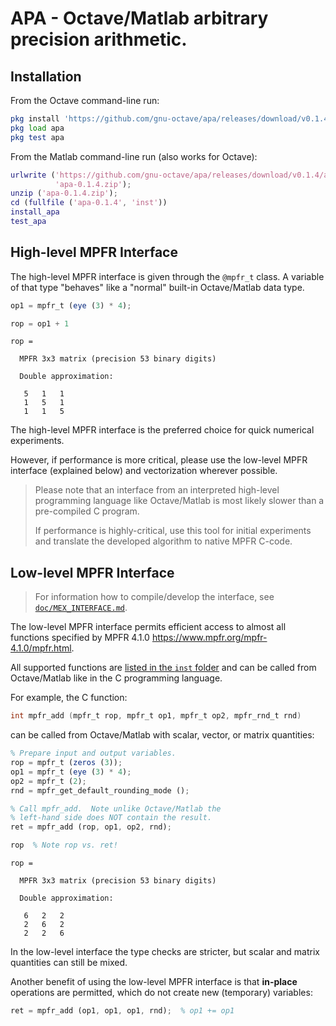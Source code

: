 # APA - Octave/Matlab arbitrary precision arithmetic.

## Installation

From the Octave command-line run:

```octave
pkg install 'https://github.com/gnu-octave/apa/releases/download/v0.1.4/apa-0.1.4.zip'
pkg load apa
pkg test apa
```

From the Matlab command-line run (also works for Octave):

```matlab
urlwrite ('https://github.com/gnu-octave/apa/releases/download/v0.1.4/apa-0.1.4.zip', ...
          'apa-0.1.4.zip');
unzip ('apa-0.1.4.zip');
cd (fullfile ('apa-0.1.4', 'inst'))
install_apa
test_apa
```

## High-level MPFR Interface

The high-level MPFR interface is given through the `@mpfr_t` class.
A variable of that type "behaves" like a "normal" built-in Octave/Matlab
data type.

```octave
op1 = mpfr_t (eye (3) * 4);

rop = op1 + 1
```

```
rop =

  MPFR 3x3 matrix (precision 53 binary digits)

  Double approximation:

   5   1   1
   1   5   1
   1   1   5
```

The high-level MPFR interface is the preferred choice for quick numerical
experiments.

However, if performance is more critical, please use the low-level MPFR
interface (explained below) and vectorization wherever possible.

> Please note that an interface from an interpreted high-level programming
> language like Octave/Matlab is most likely slower than a pre-compiled C
> program.
>
> If performance is highly-critical, use this tool for initial experiments
> and translate the developed algorithm to native MPFR C-code.


## Low-level MPFR Interface

> For information how to compile/develop the interface, see
> [`doc/MEX_INTERFACE.md`](https://github.com/gnu-octave/apa/blob/main/doc/MEX_INTERFACE.md).

The low-level MPFR interface permits efficient access to almost all functions
specified by MPFR 4.1.0 <https://www.mpfr.org/mpfr-4.1.0/mpfr.html>.

All supported functions are [listed in the `inst` folder](inst)
and can be called from Octave/Matlab like in the C programming language.

For example, the C function:

```c
int mpfr_add (mpfr_t rop, mpfr_t op1, mpfr_t op2, mpfr_rnd_t rnd)
```

can be called from Octave/Matlab with scalar, vector, or matrix quantities:

```octave
% Prepare input and output variables.
rop = mpfr_t (zeros (3));
op1 = mpfr_t (eye (3) * 4);
op2 = mpfr_t (2);
rnd = mpfr_get_default_rounding_mode ();

% Call mpfr_add.  Note unlike Octave/Matlab the
% left-hand side does NOT contain the result.
ret = mpfr_add (rop, op1, op2, rnd);

rop  % Note rop vs. ret!
```

```
rop =

  MPFR 3x3 matrix (precision 53 binary digits)

  Double approximation:

   6   2   2
   2   6   2
   2   2   6
```

In the low-level interface the type checks are stricter,
but scalar and matrix quantities can still be mixed.

Another benefit of using the low-level MPFR interface is that **in-place**
operations are permitted, which do not create new (temporary) variables:
```octave
ret = mpfr_add (op1, op1, op1, rnd);  % op1 += op1
```
